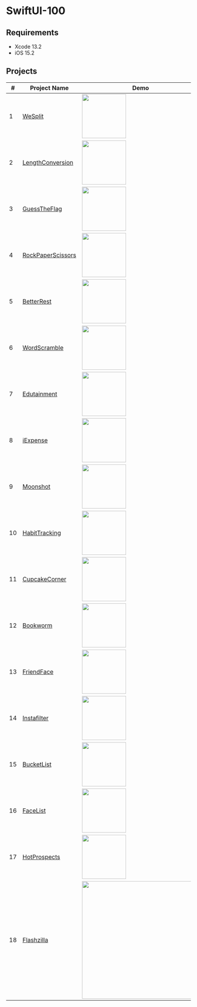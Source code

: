# SwiftUI-100

## Requirements
* Xcode 13.2
* iOS 15.2

## Projects
|#|Project Name|Demo|
|-|------------|----|
|1|[WeSplit](https://github.com/ianchen0419/SwiftUI-100/tree/main/projects/WeSplit)|<img src="https://github.com/ianchen0419/SwiftUI-100/raw/main/projects/WeSplit/Documentation/demo.gif" width="120" />|
|2|[LengthConversion](https://github.com/ianchen0419/SwiftUI-100/tree/main/projects/LengthConversion)|<img src="https://github.com/ianchen0419/SwiftUI-100/raw/main/projects/LengthConversion/Documentation/demo.gif" width="120" />|
|3|[GuessTheFlag](https://github.com/ianchen0419/SwiftUI-100/tree/main/projects/GuessTheFlag)|<img src="https://github.com/ianchen0419/SwiftUI-100/raw/main/projects/GuessTheFlag/Documentation/demo.gif" width="120" />|
|4|[RockPaperScissors](https://github.com/ianchen0419/SwiftUI-100/tree/main/projects/RockPaperScissors)|<img src="https://github.com/ianchen0419/SwiftUI-100/raw/main/projects/RockPaperScissors/Documentation/demo.gif" width="120" />|
|5|[BetterRest](https://github.com/ianchen0419/SwiftUI-100/tree/main/projects/BetterRest)|<img src="https://github.com/ianchen0419/SwiftUI-100/raw/main/projects/BetterRest/Documentation/demo.gif" width="120" />|
|6|[WordScramble](https://github.com/ianchen0419/SwiftUI-100/tree/main/projects/WordScramble)|<img src="https://github.com/ianchen0419/SwiftUI-100/raw/main/projects/WordScramble/Documentation/demo.gif" width="120" />|
|7|[Edutainment](https://github.com/ianchen0419/SwiftUI-100/tree/main/projects/Edutainment)|<img src="https://github.com/ianchen0419/SwiftUI-100/raw/main/projects/Edutainment/Documentation/demo.gif" width="120" />|
|8|[iExpense](https://github.com/ianchen0419/SwiftUI-100/tree/main/projects/iExpense)|<img src="https://github.com/ianchen0419/SwiftUI-100/raw/main/projects/iExpense/Documentation/demo.gif" width="120" />|
|9|[Moonshot](https://github.com/ianchen0419/SwiftUI-100/tree/main/projects/Moonshot)|<img src="https://github.com/ianchen0419/SwiftUI-100/raw/main/projects/Moonshot/Documentation/demo.gif" width="120" />|
|10|[HabitTracking](https://github.com/ianchen0419/SwiftUI-100/tree/main/projects/HabitTracking)|<img src="https://github.com/ianchen0419/SwiftUI-100/raw/main/projects/HabitTracking/Documentation/demo.gif" width="120" />|
|11|[CupcakeCorner](https://github.com/ianchen0419/SwiftUI-100/tree/main/projects/CupcakeCorner)|<img src="https://github.com/ianchen0419/SwiftUI-100/raw/main/projects/CupcakeCorner/Documentation/demo.gif" width="120" />|
|12|[Bookworm](https://github.com/ianchen0419/SwiftUI-100/tree/main/projects/Bookworm)|<img src="https://github.com/ianchen0419/SwiftUI-100/raw/main/projects/Bookworm/Documentation/demo.gif" width="120" />|
|13|[FriendFace](https://github.com/ianchen0419/SwiftUI-100/tree/main/projects/FriendFace)|<img src="https://github.com/ianchen0419/SwiftUI-100/raw/main/projects/FriendFace/Documentation/demo.gif" width="120" />|
|14|[Instafilter](https://github.com/ianchen0419/SwiftUI-100/tree/main/projects/Instafilter)|<img src="https://github.com/ianchen0419/SwiftUI-100/raw/main/projects/Instafilter/Documentation/demo.gif" width="120" />|
|15|[BucketList](https://github.com/ianchen0419/SwiftUI-100/tree/main/projects/BucketList)|<img src="https://github.com/ianchen0419/SwiftUI-100/raw/main/projects/BucketList/Documentation/demo.gif" width="120" />|
|16|[FaceList](https://github.com/ianchen0419/SwiftUI-100/tree/main/projects/FaceList)|<img src="https://github.com/ianchen0419/SwiftUI-100/raw/main/projects/FaceList/Documentation/demo.gif" width="120" />|
|17|[HotProspects](https://github.com/ianchen0419/SwiftUI-100/tree/main/projects/HotProspects)|<img src="https://github.com/ianchen0419/SwiftUI-100/raw/main/projects/HotProspects/Documentation/demo.gif" width="120" />|
|18|[Flashzilla](https://github.com/ianchen0419/SwiftUI-100/tree/main/projects/Flashzilla)|<img src="https://github.com/ianchen0419/SwiftUI-100/raw/main/projects/Flashzilla/Documentation/demo.gif" width="320" />|









